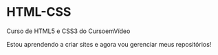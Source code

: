 # HTML-CSS
 Curso de HTML5 e CSS3 do CursoemVídeo

 Estou aprendendo a criar sites e agora vou gerenciar meus repositórios! 
